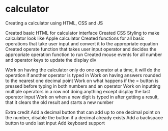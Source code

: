 # calculator

Creating a calculator using HTML, CSS and JS

Created basic HTML for calculator interface
Created CSS Styling to make calculator look like Apple calculator
Created functions for all basic operations that take user input and convert it to the appropriate equation
Created operate function that takes user input operator and decides the appropriate operation function to run
Created mouse events for all number and operator keys to update the display div

Work on having the calculator only do one operator at a time, it will do the operation if another operator is typed in
Work on having answers rounded to the nearest one decimal point
Work on what happens if the = button is pressed before typing in both numbers and an operator
Work on inputting multiple operators in a row not doing anything except display the last operator input
Work on when a new digit is typed in after getting a result, that it clears the old result and starts a new number

Extra credit
Add a decimal button that can add up to one decimal point on the number, disable the button if a decimal already exists
Add a backspace button to undo last input
Add keyboard support